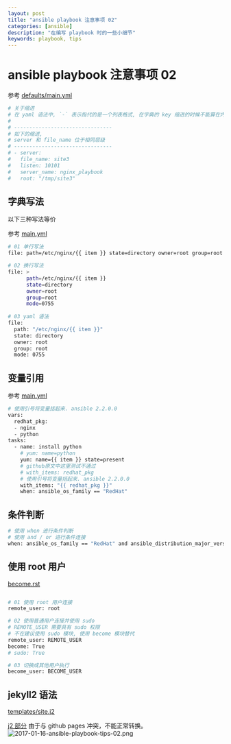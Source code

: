 ```yaml
---
layout: post
title: "ansible playbook 注意事项 02"
categories: [ansible]
description: "在编写 playbook 时的一些小细节"
keywords: playbook, tips
---
```


# ansible playbook 注意事项 02


参考 [defaults/main.yml](defaults/main.yml)

```bash
# 关于缩进
# 在 yaml 语法中, `-` 表示指代的是一个列表格式, 在字典的 key 缩进的时候不能算在内.
# 
# --------------------------------
# 如下的缩进, 
# server 和 file_name 位于相同层级
# --------------------------------
# - server:
#   file_name: site3
#   listen: 10101
#   server_name: nginx_playbook
#   root: "/tmp/site3"
```

## 字典写法

以下三种写法等价

参考 [main.yml](main.yml)

```bash
# 01 单行写法
file: path=/etc/nginx/{{ item }} state=directory owner=root group=root mode=0755

# 02 换行写法
file: >
      path=/etc/nginx/{{ item }} 
      state=directory 
      owner=root 
      group=root 
      mode=0755
      
# 03 yaml 语法
file:
  path: "/etc/nginx/{{ item }}"
  state: directory 
  owner: root 
  group: root 
  mode: 0755
```

## 变量引用

参考 [main.yml](main.yml)

```bash
# 使用引号将变量括起来. ansible 2.2.0.0
vars:
  redhat_pkg:
  - nginx
  - python
tasks:
  - name: install python
    # yum: name=python
    yum: name={{ item }} state=present
    # github原文中这里测试不通过
    # with_items: redhat_pkg  
    # 使用引号将变量括起来. ansible 2.2.0.0
    with_items: "{{ redhat_pkg }}"
    when: ansible_os_family == "RedHat"
```

## 条件判断

```bash
# 使用 when 进行条件判断
# 使用 and / or 进行条件连接
when: ansible_os_family == "RedHat" and ansible_distribution_major_version == "6"
```

## 使用 root 用户

[become.rst](https://github.com/ansible/ansible/blob/0f4ca877ac91aa4cf56103f967afec65cca629e1/docsite/rst/become.rst)

```bash

# 01 使用 root 用户连接
remote_user: root

# 02 使用普通用户连接并使用 sudo
# REMOTE_USER 需要具有 sudo 权限
# 不在建议使用 sudo 模块, 使用 become 模块替代
remote_user: REMOTE_USER
become: True
# sudo: True

# 03 切换成其他用户执行
become_user: BECOME_USER

```

## jekyll2 语法

[templates/site.j2](templates/site.j2)

[ j2 部分](https://github.com/octowhale/ansible_notebook/tree/master/playbook/nginx_installation_centos6.8) 由于与 github pages 冲突，不能正常转换。 
![2017-01-16-ansible-playbook-tips-02.png](/image/post/2017/2017-01-16-ansible-playbook-tips-02.png)

